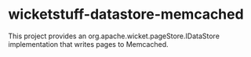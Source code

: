 wicketstuff-datastore-memcached
===============================

This project provides an org.apache.wicket.pageStore.IDataStore implementation that writes pages to Memcached.
